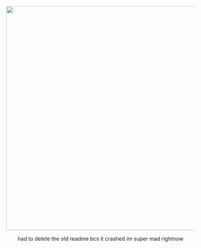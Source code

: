 <div id="header" align="center"> <img src="https://i.postimg.cc/tJGgGgyw/Tumblr-l-21638776084597.png" width="600"/>

had to delete the old readme bcs it crashed im super mad rightnow
